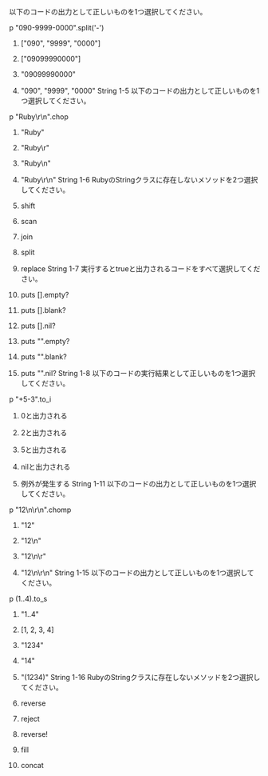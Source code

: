 以下のコードの出力として正しいものを1つ選択してください。

p "090-9999-0000".split('-')
1.   ["090", "9999", "0000"]

2.   ["09099990000"]

3.   "09099990000"

4.   "090", "9999", "0000"
String 1-5
以下のコードの出力として正しいものを1つ選択してください。

p "Ruby\r\n".chop
1.   "Ruby"

2.   "Ruby\r"

3.   "Ruby\n"

4.   "Ruby\r\n"
String 1-6
RubyのStringクラスに存在しないメソッドを2つ選択してください。

1.   shift

2.   scan

3.   join

4.   split

5.   replace
String 1-7
実行するとtrueと出力されるコードをすべて選択してください。

1.   puts [].empty?

2.   puts [].blank?

3.   puts [].nil?

4.   puts "".empty?

5.   puts "".blank?

6.   puts "".nil?
String 1-8
以下のコードの実行結果として正しいものを1つ選択してください。

p "+5-3".to_i
1.   0と出力される

2.   2と出力される

3.   5と出力される

4.   nilと出力される

5.   例外が発生する
String 1-11
以下のコードの出力として正しいものを1つ選択してください。

p "12\n\r\n".chomp
1.   "12"

2.   "12\n"

3.   "12\n\r"

4.   "12\n\r\n"
String 1-15
以下のコードの出力として正しいものを1つ選択してください。

p (1..4).to_s
1.   "1..4"

2.   [1, 2, 3, 4]

3.   "1234"

4.   "14"

5.   "(1234)"
String 1-16
RubyのStringクラスに存在しないメソッドを2つ選択してください。

1.   reverse

2.   reject

3.   reverse!

4.   fill

5.   concat
